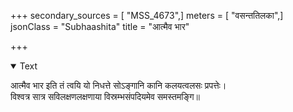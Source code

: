 +++
secondary_sources = [ "MSS_4673",]
meters = [ "वसन्ततिलका",]
jsonClass = "Subhaashita"
title = "आत्मैव भार"

+++

<details open><summary>Text</summary>

आत्मैव भार इति तं त्वयि यो निधत्ते सोऽङ्गानि कानि कलयत्वलसः प्रपत्तेः।  
विश्वत्र सात्र सविलक्षणलक्षणाया विस्रम्भसंपदियमेव समस्तमङ्गि॥
</details>
